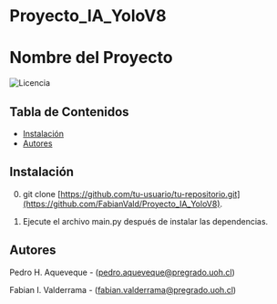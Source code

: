 # Proyecto_IA_YoloV8

# Nombre del Proyecto

![Licencia](https://img.shields.io/badge/licencia-MIT-green)

## Tabla de Contenidos

- [Instalación](#instalación)
- [Autores](#autores)

## Instalación

0. git clone [https://github.com/tu-usuario/tu-repositorio.git](https://github.com/FabianVald/Proyecto_IA_YoloV8).

1. Ejecute el archivo main.py después de instalar las dependencias.

## Autores
Pedro H. Aqueveque - (pedro.aqueveque@pregrado.uoh.cl)

Fabian I. Valderrama - (fabian.valderrama@pregrado.uoh.cl)

